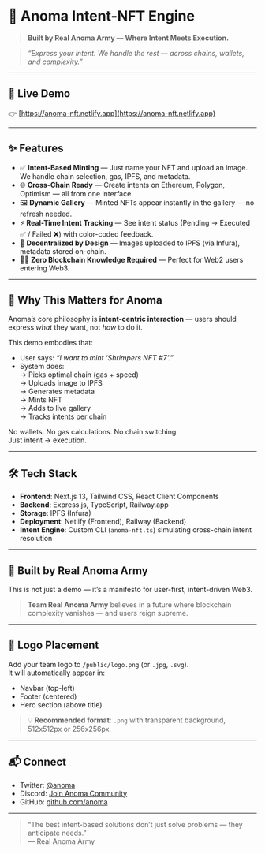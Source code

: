 # 🎨 Anoma Intent-NFT Engine  
> **Built by Real Anoma Army — Where Intent Meets Execution.**

> _“Express your intent. We handle the rest — across chains, wallets, and complexity.”_

---

## 🚀 Live Demo

👉 [https://anoma-nft.netlify.app](https://anoma-nft.netlify.app)

---

## ✨ Features

- ✅ **Intent-Based Minting** — Just name your NFT and upload an image. We handle chain selection, gas, IPFS, and metadata.
- 🌐 **Cross-Chain Ready** — Create intents on Ethereum, Polygon, Optimism — all from one interface.
- 🖼️ **Dynamic Gallery** — Minted NFTs appear instantly in the gallery — no refresh needed.
- ⚡ **Real-Time Intent Tracking** — See intent status (Pending → Executed ✅ / Failed ❌) with color-coded feedback.
- 🔐 **Decentralized by Design** — Images uploaded to IPFS (via Infura), metadata stored on-chain.
- 🧑‍💻 **Zero Blockchain Knowledge Required** — Perfect for Web2 users entering Web3.

---

## 🧠 Why This Matters for Anoma

Anoma’s core philosophy is **intent-centric interaction** — users should express *what* they want, not *how* to do it.

This demo embodies that:

- User says: _“I want to mint ‘Shrimpers NFT #7’.”_
- System does:  
  → Picks optimal chain (gas + speed)  
  → Uploads image to IPFS  
  → Generates metadata  
  → Mints NFT  
  → Adds to live gallery  
  → Tracks intents per chain

No wallets. No gas calculations. No chain switching.  
Just intent → execution.

---

## 🛠️ Tech Stack

- **Frontend**: Next.js 13, Tailwind CSS, React Client Components
- **Backend**: Express.js, TypeScript, Railway.app
- **Storage**: IPFS (Infura)
- **Deployment**: Netlify (Frontend), Railway (Backend)
- **Intent Engine**: Custom CLI (`anoma-nft.ts`) simulating cross-chain intent resolution

---

## 🤝 Built by Real Anoma Army

This is not just a demo — it’s a manifesto for user-first, intent-driven Web3.

> **Team Real Anoma Army** believes in a future where blockchain complexity vanishes — and users reign supreme.

---

## 📸 Logo Placement

Add your team logo to `/public/logo.png` (or `.jpg`, `.svg`).  
It will automatically appear in:

- Navbar (top-left)
- Footer (centered)
- Hero section (above title)

> 💡 **Recommended format**: `.png` with transparent background, 512x512px or 256x256px.

---

## 📬 Connect

- Twitter: [@anoma](https://twitter.com/anoma)
- Discord: [Join Anoma Community](https://discord.gg/anoma)
- GitHub: [github.com/anoma](https://github.com/anoma)

---

> “The best intent-based solutions don’t just solve problems — they anticipate needs.”  
> — Real Anoma Army
